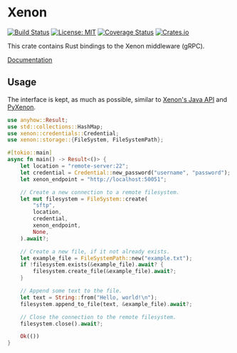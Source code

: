# Xenon
[![Build Status](https://github.com/onnovalkering/xenon-rs/workflows/CI/badge.svg)](https://github.com/onnovalkering/xenon-rs/actions)
[![License: MIT](https://img.shields.io/github/license/onnovalkering/xenon-rs.svg)](https://github.com/onnovalkering/xenon-rs/blob/master/LICENSE)
[![Coverage Status](https://coveralls.io/repos/github/onnovalkering/xenon-rs/badge.svg)](https://coveralls.io/github/onnovalkering/xenon-rs?branch=master)
[![Crates.io](https://img.shields.io/crates/v/xenon-rs)](https://crates.io/crates/xenon-rs)

This crate contains Rust bindings to the Xenon middleware (gRPC).

[Documentation](https://docs.rs/xenon-rs/latest/xenon)

## Usage
The interface is kept, as much as possible, similar to [Xenon's Java API](https://xenon-middleware.github.io/xenon/versions/3.0.0/javadoc) and [PyXenon](https://pyxenon.readthedocs.io).

```rust
use anyhow::Result;
use std::collections::HashMap;
use xenon::credentials::Credential;
use xenon::storage::{FileSystem, FileSystemPath};

#[tokio::main]
async fn main() -> Result<()> {
    let location = "remote-server:22";
    let credential = Credential::new_password("username", "password");
    let xenon_endpoint = "http://localhost:50051";

    // Create a new connection to a remote filesystem.
    let mut filesystem = FileSystem::create(
        "sftp", 
        location, 
        credential, 
        xenon_endpoint, 
        None,
    ).await?;

    // Create a new file, if it not already exists.
    let example_file = FileSystemPath::new("example.txt");
    if !filesystem.exists(&example_file).await? {
        filesystem.create_file(&example_file).await?;
    }

    // Append some text to the file.
    let text = String::from("Hello, world!\n");
    filesystem.append_to_file(text, &example_file).await?;

    // Close the connection to the remote filesystem.
    filesystem.close().await?;

    Ok(())
}
```